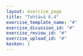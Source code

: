 ```yaml
---
layout: exercise_page
title: "Tehtävä 6.4"
exercise_template_name: "#"
exercise_dicussion_id: "#"
exercise_review_id: "#"
exercise_upload_id: "#"
kesken: 1
---
```



